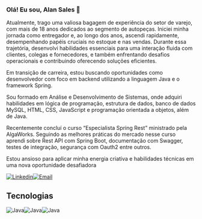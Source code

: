 ### Olá! Eu sou, Alan Sales 👋

Atualmente, trago uma valiosa bagagem de experiência do setor de varejo, com mais de 18 anos dedicados ao segmento de autopeças. Iniciei minha jornada como entregador e, ao longo dos anos, ascendi rapidamente, desempenhando papéis cruciais no estoque e nas vendas. Durante essa trajetória, desenvolvi habilidades essenciais para uma interação fluida com clientes, colegas e fornecedores, e também enfrentando desafios operacionais e contribuindo oferecendo soluções eficientes.

Em transição de carreira, estou buscando oportunidades como desenvolvedor com foco em backend utilizando a linguagem Java e o framework Spring.

Sou formado em Análise e Desenvolvimento de Sistemas, onde adquiri habilidades em lógica de programação, estrutura de dados, banco de dados MySQL, HTML, CSS, JavaScript e programação orientada a objetos, além de Java.

Recentemente concluí o curso “Especialista Spring Rest” ministrado pela AlgaWorks. Seguindo as melhores práticas do mercado nesse curso aprendi sobre Rest API com Spring Boot, documentação com Swagger, testes de integração, segurança com Oauth2 entre outros.

Estou ansioso para aplicar minha energia criativa e habilidades técnicas em uma nova oportunidade desafiadora

[![Linkedin](https://img.shields.io/badge/LinkedIn-0077B5?style=for-the-badge&logo=linkedin&logoColor=white)](https://www.linkedin.com/in/alanfsales/)[![Email](https://img.shields.io/badge/Gmail-D14836?style=for-the-badge&logo=gmail&logoColor=white)](alanfsales27@gmail.com)

## Tecnologias

<img align="center" alt="Java" src="https://img.shields.io/badge/Java-ED8B00?style=for-the-badge&logo=java&logoColor=white" /><img align="center" alt="Java" src="https://img.shields.io/badge/Spring-6DB33F?style=for-the-badge&logo=spring&logoColor=white" /><img align="center" alt="Java" src="https://img.shields.io/badge/MySQL-00000F?style=for-the-badge&logo=mysql&logoColor=white" />

